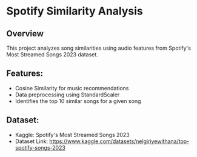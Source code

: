# Spotify Similarity Analysis
## Overview
This project analyzes song similarities using audio features from Spotify's Most Streamed Songs 2023 dataset. 

## Features:
- Cosine Similarity for music recommendations
- Data preprocessing using StandardScaler
- Identifies the top 10 similar songs for a given song

## Dataset:
- Kaggle: Spotify's Most Streamed Songs 2023
- Dataset Link: https://www.kaggle.com/datasets/nelgiriyewithana/top-spotify-songs-2023
